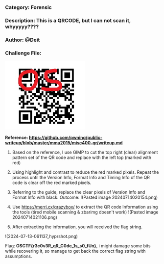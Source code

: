 ### Category: Forensic
### Description: This is a QRCODE, but I can not scan it, whyyyyy????
### Author: @Deit
### Challenge File:

![](./342657695-a44bb302-4a00-4667-ae22-d6c1919992fc%20(1).jpg)


**Reference: https://github.com/pwning/public-writeup/blob/master/mma2015/misc400-qr/writeup.md**

1. Based on the reference, I use GIMP to cut the top right (clear) alignment pattern set of the QR code and replace with the left top (marked with red)
2. Using highlight and contrast to reduce the red marked pixels. Repeat the process until the Version Info, Format Info and Timing Info of the QR code is clear off the red marked pixels.
3. Referring to the guide, replace the clear pixels of Version Info and Format Info with black. 
Outcome: 
!(Pasted image 20240714020154.png)

4. Use https://merri.cx/qrazybox/ to extract the QR code Information using the tools (tired mobile scanning & zbarimg doesn't work)
!(Pasted image 20240714021106.png)
5. After extracting the information, you will received the flag string. 

!(2024-07-13-061137_hyprshot.png)

Flag: **OSCTF{r3c0v3R_qR_C0de_1s_s0_fUn}**, i might damage some bits while recovering it, so manage to get back the correct flag string with assumptions.
